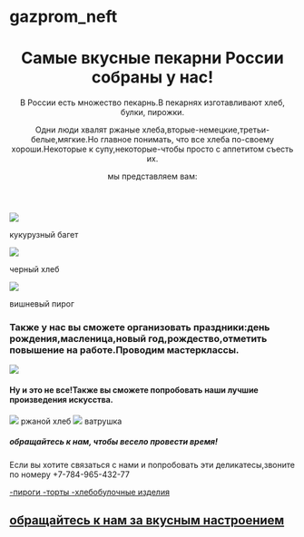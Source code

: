 # gazprom_neft<html>
  <title>пекарни</title>
<header>
<h1>Самые вкусные пекарни России собраны у нас!</h1>
<text-align:center>
<p>В России есть множество пекарнь.В пекарнях изготавливают хлеб, булки, пирожки.</p>
<p>Одни люди хвалят ржаные хлеба,вторые-немецкие,третьи-белые,мягкие.Но главное понимать,
что все хлеба по-своему хороши.Некоторые к супу,некоторые-чтобы просто с аппетитом съесть их.</p>
мы представляем вам:
</header>
<body>
<img src="https://ic.pics.livejournal.com/inesacipa/16011677/256647/256647_original.jpg">
<p>кукурузный багет</p>
<img src="https://photos.smugmug.com/By-Date/2020-5-%D0%9C%D0%B0%D0%B9/i-Ltpx3jK/0/de1aa79f/M/IMG_4265-M.jpg">
<p>черный хлеб</p>
<img src="https://finecooking.ru/images/recipe/vishnevyi-pirog/photo/960w.jpg">
<p>вишневый пирог</p>
<h3>Также у нас вы сможете организовать праздники:день рождения,масленица,новый год,рождество,отметить повышение на работе.Проводим мастерклассы.</h3>
<img src="https://w7.pngwing.com/pngs/303/697/png-transparent-toy-balloon-birthday-party-balloon-balloon-party-red-balloon.png">
<h4>Ну и это не все!Также вы сможете попробовать наши лучшие произведения искусства.</h4>
<img src="https://baking-academy.ru/upload/iblock/1a0/1a0a6fb9e48715d27949b4e3b96898c8.png">
ржаной хлеб
<img src="https://sever-metropol.ru/upload/shop_6/1/1/7/item_1179/item_1179.jpg">
ватрушка
<h5>обращайтесь к нам, чтобы весело провести время!</h5>
</body>
<footer>
<p>Если вы хотите связаться с нами и попробовать эти деликатесы,звоните по номеру +7-784-965-432-77</p>
<a href="https://ru.wikipedia.org/wiki/%D0%9F%D0%B8%D1%80%D0%BE%D0%B3">-пироги
<a href="https://ru.wikipedia.org/wiki/%D0%A2%D0%BE%D1%80%D1%82">-торты
<a href="https://ru.wikipedia.org/wiki/%D0%A5%D0%BB%D0%B5%D0%B1%D0%BE%D0%B1%D1%83%D0%BB%D0%BE%D1%87%D0%BD%D0%BE%D0%B5_%D0%B8%D0%B7%D0%B4%D0%B5%D0%BB%D0%B8%D0%B5">-хлебобулочные изделия
<h2>обращайтесь к нам за вкусным настроением</h2>
</footer>
</html>
